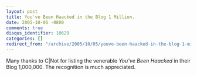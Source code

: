 ```yaml
---
layout: post
title: You've Been Haacked in the Blog 1 Million.
date: 2005-10-06 -0800
comments: true
disqus_identifier: 10629
categories: []
redirect_from: "/archive/2005/10/05/youve-been-haacked-in-the-blog-1-million.aspx/"
---
```


Many thanks to C|Not for listing the venerable *You’ve Been Haacked* in
their Blog 1,000,000. The recognition is much appreciated.

